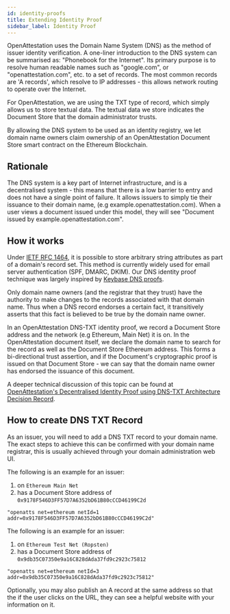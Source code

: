 ```yaml
---
id: identity-proofs
title: Extending Identity Proof
sidebar_label: Identity Proof
---
```


OpenAttestation uses the Domain Name System (DNS) as the method of issuer identity verification. A one-liner introduction to the DNS system can be summarised as: "Phonebook for the Internet". Its primary purpose is to resolve human readable names such as "google.com", or "openattestation.com", etc. to a set of records. The most common records are 'A records', which resolve to IP addresses - this allows network routing to operate over the Internet.

For OpenAttestation, we are using the TXT type of record, which simply allows us to store textual data. The textual data we store indicates the Document Store that the domain administrator trusts.

By allowing the DNS system to be used as an identity registry, we let domain name owners claim ownership of an OpenAttestation Document Store smart contract on the Ethereum Blockchain.

## Rationale

The DNS system is a key part of Internet infrastructure, and is a decentralised system - this means that there is a low barrier to entry and does not have a single point of failure. It allows issuers to simply tie their issuance to their domain name, (e.g example.openattestation.com). When a user views a document issued under this model, they will see "Document issued by example.openattestation.com".

## How it works

Under [IETF RFC 1464](https://tools.ietf.org/html/rfc1464), it is possible to store arbitrary string attributes as part of a domain's record set. This method is currently widely used for email server authentication (SPF, DMARC, DKIM). Our DNS identity proof technique was largely inspired by [Keybase DNS proofs](https://github.com/keybase/keybase-issues/issues/367).

Only domain name owners (and the registrar that they trust) have the authority to make changes to the records associated with that domain name. Thus when a DNS record endorses a certain fact, it transitively asserts that this fact is believed to be true by the domain name owner.

In an OpenAttestation DNS-TXT identity proof, we record a Document Store address and the network (e.g Ethereum, Main Net) it is on. In the OpenAttestation document itself, we declare the domain name to search for the record as well as the Document Store Ethereum address. This forms a bi-directional trust assertion, and if the Document's cryptographic proof is issued on that Document Store - we can say that the domain name owner has endorsed the issuance of this document.

A deeper technical discussion of this topic can be found at [OpenAttestation's Decentralised Identity Proof using DNS-TXT Architecture Decision Record](https://github.com/Open-Attestation/adr/blob/master/decentralized_identity_proof_DNS-TXT.md).

## How to create DNS TXT Record

As an issuer, you will need to add a DNS TXT record to your domain name. The exact steps to achieve this can be confirmed with your domain name registrar, this is usually achieved through your domain administration web UI.

The following is an example for an issuer:

1. on `Ethereum Main Net`
1. has a Document Store address of `0x9178F546D3FF57D7A6352bD61B80cCCD46199C2d`

```text
"openatts net=ethereum netId=1 addr=0x9178F546D3FF57D7A6352bD61B80cCCD46199C2d"
```

The following is an example for an issuer:

1. on `Ethereum Test Net (Ropsten)`
1. has a Document Store address of `0x9db35C07350e9a16C828dAda37fd9c2923c75812`

```text
"openatts net=ethereum netId=3 addr=0x9db35C07350e9a16C828dAda37fd9c2923c75812"
```

Optionally, you may also publish an A record at the same address so that the if the user clicks on the URL, they can see a helpful website with your information on it.

